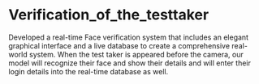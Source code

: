 # Verification_of_the_testtaker
Developed a real-time Face verification system that includes an elegant graphical interface and a live database to create a comprehensive real-world system. When the test taker is appeared before the camera, our model will recognize their face and show their details and will enter their login details into the real-time database as well.
